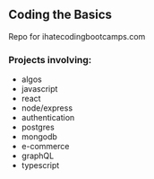 ## Coding the Basics

Repo for ihatecodingbootcamps.com 

### Projects involving: 

* algos
* javascript
* react
* node/express
* authentication
* postgres
* mongodb
* e-commerce
* graphQL
* typescript
